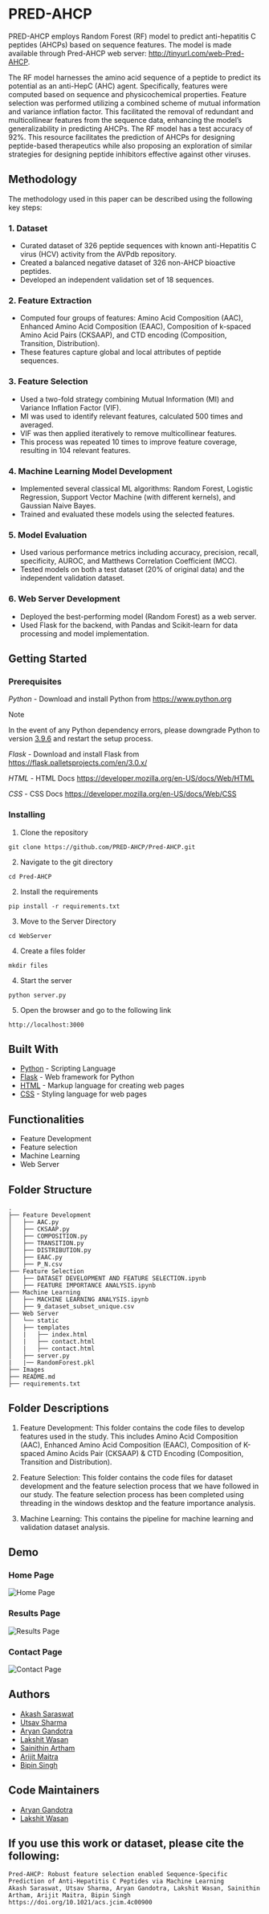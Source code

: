 # PRED-AHCP

PRED-AHCP employs Random Forest (RF) model to predict anti-hepatitis C peptides (AHCPs) based on sequence features. The model is made available through Pred-AHCP web server: http://tinyurl.com/web-Pred-AHCP.

The RF model harnesses the amino acid sequence of a peptide to predict its potential as an anti-HepC (AHC) agent. Specifically, features were computed based on sequence and physicochemical properties. Feature selection was performed utilizing a combined scheme of mutual information and variance inflation factor. This facilitated the removal of redundant and multicollinear features from the sequence data, enhancing the model’s generalizability in predicting AHCPs. The RF model has a test accuracy of 92%. This resource facilitates the prediction of AHCPs for designing peptide-based therapeutics while also proposing an exploration of similar strategies for designing peptide inhibitors effective against other viruses.


## Methodology

The methodology used in this paper can be described using the following key steps:

### 1. Dataset

- Curated dataset of 326 peptide sequences with known anti-Hepatitis C virus (HCV) activity from the AVPdb repository.
- Created a balanced negative dataset of 326 non-AHCP bioactive peptides.
- Developed an independent validation set of 18 sequences.


### 2. Feature Extraction

- Computed four groups of features: Amino Acid Composition (AAC), Enhanced Amino Acid Composition (EAAC), Composition of k-spaced Amino Acid Pairs (CKSAAP), and CTD encoding (Composition, Transition, Distribution).
- These features capture global and local attributes of peptide sequences.


### 3. Feature Selection

- Used a two-fold strategy combining Mutual Information (MI) and Variance Inflation Factor (VIF).
- MI was used to identify relevant features, calculated 500 times and averaged.
- VIF was then applied iteratively to remove multicollinear features.
- This process was repeated 10 times to improve feature coverage, resulting in 104 relevant features.


### 4. Machine Learning Model Development

- Implemented several classical ML algorithms: Random Forest, Logistic Regression, Support Vector Machine (with different kernels), and Gaussian Naive Bayes.
- Trained and evaluated these models using the selected features.


### 5. Model Evaluation

- Used various performance metrics including accuracy, precision, recall, specificity, AUROC, and Matthews Correlation Coefficient (MCC).
- Tested models on both a test dataset (20% of original data) and the independent validation dataset.


### 6. Web Server Development

- Deployed the best-performing model (Random Forest) as a web server.
- Used Flask for the backend, with Pandas and Scikit-learn for data processing and model implementation.


## Getting Started

### Prerequisites

_Python_ - Download and install Python from https://www.python.org

> [!NOTE]
> In the event of any Python dependency errors, please downgrade Python to version [3.9.6](https://www.python.org/downloads/release/python-396/) and restart the setup process.

_Flask_ - Download and install Flask from https://flask.palletsprojects.com/en/3.0.x/

_HTML_ - HTML Docs https://developer.mozilla.org/en-US/docs/Web/HTML

_CSS_ - CSS Docs https://developer.mozilla.org/en-US/docs/Web/CSS

### Installing

1. Clone the repository

```
git clone https://github.com/PRED-AHCP/Pred-AHCP.git
```
2. Navigate to the git directory
```
cd Pred-AHCP
```
2. Install the requirements

```
pip install -r requirements.txt
```

3. Move to the Server Directory
```
cd WebServer
```

4. Create a files folder

```
mkdir files
```

4. Start the server
```
python server.py
```

5. Open the browser and go to the following link
```
http://localhost:3000
```

## Built With

- [Python](https://www.python.org) - Scripting Language
- [Flask](https://flask.palletsprojects.com/en/3.0.x/) - Web framework for Python
- [HTML](https://developer.mozilla.org/en-US/docs/Web/HTML) - Markup language for creating web pages
- [CSS](https://developer.mozilla.org/en-US/docs/Web/CSS) - Styling language for web pages


## Functionalities

- Feature Development
- Feature selection
- Machine Learning
- Web Server

## Folder Structure

```
.
├── Feature Development
│   ├── AAC.py
│   ├── CKSAAP.py
│   ├── COMPOSITION.py
│   ├── TRANSITION.py
│   ├── DISTRIBUTION.py
│   ├── EAAC.py
│   ├── P_N.csv
├── Feature Selection
│   ├── DATASET DEVELOPMENT AND FEATURE SELECTION.ipynb
│   ├── FEATURE IMPORTANCE ANALYSIS.ipynb
├── Machine Learning
│   ├── MACHINE LEARNING ANALYSIS.ipynb
│   ├── 9_dataset_subset_unique.csv
├── Web Server
│   └── static
│   ├── templates
│   |   ├── index.html
│   |   ├── contact.html
│   |   ├── contact.html
│   ├── server.py
|   |── RandomForest.pkl
├── Images
├── README.md
├── requirements.txt

```

## Folder Descriptions

1. Feature Development: This folder contains the code files to develop features used in the study. This includes Amino Acid Composition (AAC), Enhanced Amino Acid Composition (EAAC), Composition of K-spaced Amino Acids Pair (CKSAAP) & CTD Encoding (Composition, Transition and Distribution).

2. Feature Selection: This folder contains the code files for dataset development and the feature selection process that we have followed in our study. The feature selection process has been completed using threading in the windows desktop and the feature importance analysis.

3. Machine Learning: This contains the pipeline for machine learning and validation dataset analysis.


## Demo

### Home Page

![Home Page](./Images/Home%20Page.png)

### Results Page

![Results Page](./Images/Results%20Page.png)

### Contact Page

![Contact Page](./Images/Contact%20Page.png)


## Authors

- [Akash Saraswat](https://orcid.org/0000-0001-7662-1477)
- [Utsav Sharma]()
- [Aryan Gandotra](https://orcid.org/0009-0004-1701-4721)
- [Lakshit Wasan](https://orcid.org/0009-0002-5112-9720)
- [Sainithin Artham]()
- [Arijit Maitra](https://orcid.org/0000-0003-4487-671X)
- [Bipin Singh](https://orcid.org/0000-0002-8104-0076)


## Code Maintainers
- [Aryan Gandotra](https://github.com/AryanGandotra)
- [Lakshit Wasan](https://github.com/lakshitwasan)

## If you use this work or dataset, please cite the following:

```
Pred-AHCP: Robust feature selection enabled Sequence-Specific Prediction of Anti-Hepatitis C Peptides via Machine Learning
Akash Saraswat, Utsav Sharma, Aryan Gandotra, Lakshit Wasan, Sainithin Artham, Arijit Maitra, Bipin Singh
https://doi.org/10.1021/acs.jcim.4c00900
```

